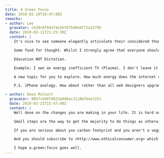 ```yaml
---
title: A Green Focus
date: 2010-02-19T16:47:08Z
remarks:
- author: Lee
  gravatar: cb39c0f94474e5bf675d8d4ff2a31795
  date: 2010-03-11T21:25:39Z
  content: |
    It's nice to see someone elegantly articulate their considered thoughts on such an important issue.

    Some food for thought. Whilst I strongly agree that everyone should be more considerate and not needlessly waste energy, I would urge caution in the tone of your message. I think what's most important is that people do become more efficient and ultimately use less energy BUT aren't made to feel that they can't still enjoy themselves whilst frivolously using energy on the odd occasion. After all, what's the point in living if you give up all fun activity?  I think you're New Zealand adventure was worth the environmental impact, but some die hard environmentalists would surely disagree. Would such derision of an otherwise thoughtful individual be helpful?

    Education NOT Dictation.

    Example: I own an energy inefficient TV (Plasma). I don't leave it on standby, I don't leave it on when I'm not watching it, and I did consider the environmental impact of my purchase before hand. However, I enjoy watching TV (and movies) and believe that LCD is an inferior technology. Hence, I feel I've reached an acceptable balance, and until such time as this TV breaks I'll not buy another. Is this wrong or selfish?

    A new topic for you to explore. How much energy does the internet currently consume? I imagine many servers sit dormant a great deal of the time. Would internet users put up with a short wait for a web page to load if it meant that many servers could be kept in a deep sleep state until absolutely needed?  If web page designers and coders were to tidy code, use less JavaScript and Flash, would fewer resources (energy) be needed to view web pages?  How much energy could be saved?  Google for one, have invested in solar energy at their headquarters, how about large server farms in the UK, tidal powered internet?

    P.S. iPhone analogy. How about rather than all web designers upgrading to the latest MacBook, accept what you have and make the most possible out of it until it no longer works?

- author: Dave McCourt
  gravatar: 085fc9407d023a046ac3118bfb4e7251
  date: 2010-03-22T15:47:40Z
  content: |
    Well done on the changes you are making in your life. It is hard not to sound preachy when talking about this kind of thing and everyone has their own ideas about what they are prepared to do. Personally I live my life in a fairly ethical way, not as much as some but a lot more than others. I'm always amazed at basics that I take for granted (recycling, turning lights off, etc) are just too much for some people to stretch to. I think a lot of it comes down to people just don't like being told what to do, or to realising that they are doing things wrong.

    Small steps are the way to get the majority to do things as otherwise they wouldn't bother and when they're factored up it does make a difference. Some things though have to be taken with a pinch of salt: putting my Mac or Sky plus to sleep doesn't even register on either of my two energy monitors. I think this kind of thing puts people into a false sense of doing something when most probably they aren't. You're much better off putting on a jumper and turning the heating down or having fewer lights and gadgets on. But that is too didatic for some.

    If you are serious about you carbon footprint and you aren't a veggie/vegan you should really consider at least a veggie diet. The meat industry uses a massive amount of energy, water and food that could be better utilised than making a Big Mac! Have a read of <http://en.wikipedia.org/wiki/Environmental_vegetarianism> I've been veggie for 15 years and it really isn't hard.

    And you should subscribe to <http://www.ethicalconsumer.org> which can really shed light on a lot issues (how carbon offsetting is a load of nonsense for example).

    I hope a.green:focus goes well.
---
```


